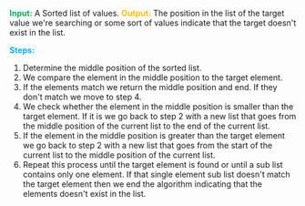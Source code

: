 **<span style="font-weight:bold; color:rgb(0, 176, 80)">Input:</span>** A Sorted list of values.
**<span style="font-weight:bold; color:rgb(255, 192, 0)">Output:</span>** The position in the list of the target value we're searching or some sort of values indicate that the target doesn't exist in the list.

**<span style="font-weight:bold; color:rgb(0, 176, 240)">Steps:</span>**
1. Determine the middle position of the sorted list.
2. We compare the element in the middle position to the target element.
3. If the elements match we return the middle position and end. If they don't match we move to step 4.
4. We check whether the element in the middle position is smaller than the target element. If it is we go back to step 2 with a new list that goes from the middle position of the current list to the end of the current list.
5. If the element in the middle position is greater than the target element we go back to step 2 with a new list that goes from the start of the current list to the middle position of the current list.
6. Repeat this process until the target element is found or until a sub list contains only one element. If that single element sub list doesn't match the target element then we end the algorithm indicating that the elements doesn't exist in the list.